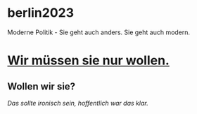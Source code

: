 # berlin2023
Moderne Politik - Sie geht auch anders. Sie geht auch modern.

# [Wir müssen sie nur wollen.](https://github.com/spookyahell/berlin2023/issues)
## Wollen wir sie?
_Das sollte ironisch sein, hoffentlich war das klar._
